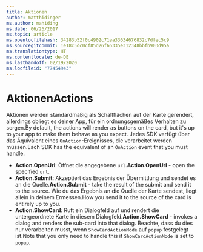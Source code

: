 ```yaml
---
title: Aktionen
author: matthidinger
ms.author: mahiding
ms.date: 06/26/2017
ms.topic: article
ms.openlocfilehash: 34283b52f0c4902c71ea33634676832c7dfec5c9
ms.sourcegitcommit: 1e18c5dc0cf85d26f66335e312348bbfb903d95a
ms.translationtype: HT
ms.contentlocale: de-DE
ms.lasthandoff: 02/19/2020
ms.locfileid: "77454943"
---
```

# <a name="actions"></a><span data-ttu-id="18e77-102">Aktionen</span><span class="sxs-lookup"><span data-stu-id="18e77-102">Actions</span></span>

<span data-ttu-id="18e77-103">Aktionen werden standardmäßig als Schaltflächen auf der Karte gerendert, allerdings obliegt es deiner App, für ein ordnungsgemäßes Verhalten zu sorgen.</span><span class="sxs-lookup"><span data-stu-id="18e77-103">By default, the actions will render as buttons on the card, but it's up to your app to make them behave as you expect.</span></span> <span data-ttu-id="18e77-104">Jedes SDK verfügt über das Äquivalent eines `OnAction`-Ereignisses, die verarbeitet werden müssen.</span><span class="sxs-lookup"><span data-stu-id="18e77-104">Each SDK has the equivalent of an `OnAction` event that you must handle.</span></span>

* <span data-ttu-id="18e77-105">**Action.OpenUrl**: Öffnet die angegebene `url`.</span><span class="sxs-lookup"><span data-stu-id="18e77-105">**Action.OpenUrl** - open the specified `url`.</span></span>  
* <span data-ttu-id="18e77-106">**Action.Submit**: Akzeptiert das Ergebnis der Übermittlung und sendet es an die Quelle.</span><span class="sxs-lookup"><span data-stu-id="18e77-106">**Action.Submit** - take the result of the submit and send it to the source.</span></span> <span data-ttu-id="18e77-107">Wie du das Ergebnis an die Quelle der Karte sendest, liegt allein in deinem Ermessen.</span><span class="sxs-lookup"><span data-stu-id="18e77-107">How you send it to the source of the card is entirely up to you.</span></span>
* <span data-ttu-id="18e77-108">**Action.ShowCard**: Ruft ein Dialogfeld auf und rendert die untergeordnete Karte in diesem Dialogfeld.</span><span class="sxs-lookup"><span data-stu-id="18e77-108">**Action.ShowCard** - invokes a dialog and renders the sub-card into that dialog.</span></span> <span data-ttu-id="18e77-109">Beachte, dass du dies nur verarbeiten musst, wenn `ShowCardActionMode` auf `popup` festgelegt ist.</span><span class="sxs-lookup"><span data-stu-id="18e77-109">Note that you only need to handle this if `ShowCardActionMode` is set to `popup`.</span></span>